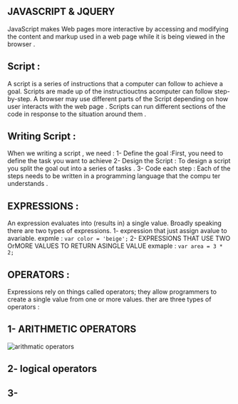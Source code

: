 ## JAVASCRIPT & JQUERY 

JavaScript makes Web pages more interactive by accessing and modifying the content and markup used in a web page while it is being viewed in the browser .

## Script : 
A script is a series of instructions that a
computer can follow to achieve a goal. 
Scripts are made up of the instructiouctns acomputer can follow step-by-step.
A browser may use different parts of the  Script depending on how  user interacts with the web page . 
Scripts can run different sections of the code in response to the situation around them .

## Writing Script :
When we writing a script , we need :
1- Define the goal :First, you need to define the task you want to
achieve
2- Design the Script : To design a script you split the goal out into a series
of tasks .
3- Code each step : Each of the steps needs to be written in a
programming language that the compu ter
understands .

## EXPRESSIONS :

An expression evaluates into (results in) a single value. Broadly speaking 
there are two types of expressions. 
1- expression that just assign avalue to avariable. expmle : `var color = 'beige';`
2- EXPRESSIONS THAT USE TWO OrMORE VALUES TO RETURN ASINGLE VALUE exmaple : `var area = 3 * 2;`

## OPERATORS :
Expressions rely on things called operators; they allow programmers to
create a single value from one or more values. 
ther are three types of operators :
## 1- ARITHMETIC OPERATORS
![arithmatic operators](https://www.devopsschool.com/blog/wp-content/uploads/2020/07/JavaScript-Arithmatic-Operators.png)

## 2- logical operators 
## 3- 










 
